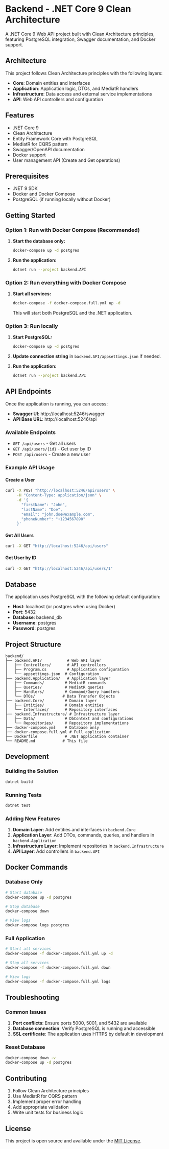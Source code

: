 # Backend - .NET Core 9 Clean Architecture


A .NET Core 9 Web API project built with Clean Architecture principles, featuring PostgreSQL integration, Swagger documentation, and Docker support.

## Architecture

This project follows Clean Architecture principles with the following layers:

- **Core**: Domain entities and interfaces
- **Application**: Application logic, DTOs, and MediatR handlers
- **Infrastructure**: Data access and external service implementations
- **API**: Web API controllers and configuration

## Features

- .NET Core 9
- Clean Architecture
- Entity Framework Core with PostgreSQL
- MediatR for CQRS pattern
- Swagger/OpenAPI documentation
- Docker support
- User management API (Create and Get operations)

## Prerequisites

- .NET 9 SDK
- Docker and Docker Compose
- PostgreSQL (if running locally without Docker)

## Getting Started

### Option 1: Run with Docker Compose (Recommended)

1. **Start the database only:**
   ```bash
   docker-compose up -d postgres
   ```

2. **Run the application:**
   ```bash
   dotnet run --project backend.API
   ```

### Option 2: Run everything with Docker Compose

1. **Start all services:**
   ```bash
   docker-compose -f docker-compose.full.yml up -d
   ```

   This will start both PostgreSQL and the .NET application.

### Option 3: Run locally

1. **Start PostgreSQL:**
   ```bash
   docker-compose up -d postgres
   ```

2. **Update connection string** in `backend.API/appsettings.json` if needed.

3. **Run the application:**
   ```bash
   dotnet run --project backend.API
   ```

## API Endpoints

Once the application is running, you can access:

- **Swagger UI**: http://localhost:5246/swagger
- **API Base URL**: http://localhost:5246/api

### Available Endpoints

- `GET /api/users` - Get all users
- `GET /api/users/{id}` - Get user by ID
- `POST /api/users` - Create a new user

### Example API Usage

#### Create a User
```bash
curl -X POST "http://localhost:5246/api/users" \
     -H "Content-Type: application/json" \
     -d '{
       "firstName": "John",
       "lastName": "Doe",
       "email": "john.doe@example.com",
       "phoneNumber": "+1234567890"
     }'
```

#### Get All Users
```bash
curl -X GET "http://localhost:5246/api/users"
```

#### Get User by ID
```bash
curl -X GET "http://localhost:5246/api/users/1"
```

## Database

The application uses PostgreSQL with the following default configuration:
- **Host**: localhost (or postgres when using Docker)
- **Port**: 5432
- **Database**: backend_db
- **Username**: postgres
- **Password**: postgres

## Project Structure

```
backend/
├── backend.API/           # Web API layer
│   ├── Controllers/       # API controllers
│   ├── Program.cs         # Application configuration
│   └── appsettings.json  # Configuration
├── backend.Application/   # Application layer
│   ├── Commands/         # MediatR commands
│   ├── Queries/          # MediatR queries
│   ├── Handlers/         # Command/Query handlers
│   └── DTOs/            # Data Transfer Objects
├── backend.Core/         # Domain layer
│   ├── Entities/         # Domain entities
│   └── Interfaces/       # Repository interfaces
├── backend.Infrastructure/ # Infrastructure layer
│   ├── Data/             # DbContext and configurations
│   └── Repositories/     # Repository implementations
├── docker-compose.yml    # Database only
├── docker-compose.full.yml # Full application
├── Dockerfile            # .NET application container
└── README.md            # This file
```

## Development

### Building the Solution
```bash
dotnet build
```

### Running Tests
```bash
dotnet test
```

### Adding New Features

1. **Domain Layer**: Add entities and interfaces in `backend.Core`
2. **Application Layer**: Add DTOs, commands, queries, and handlers in `backend.Application`
3. **Infrastructure Layer**: Implement repositories in `backend.Infrastructure`
4. **API Layer**: Add controllers in `backend.API`

## Docker Commands

### Database Only
```bash
# Start database
docker-compose up -d postgres

# Stop database
docker-compose down

# View logs
docker-compose logs postgres
```

### Full Application
```bash
# Start all services
docker-compose -f docker-compose.full.yml up -d

# Stop all services
docker-compose -f docker-compose.full.yml down

# View logs
docker-compose -f docker-compose.full.yml logs
```

## Troubleshooting

### Common Issues

1. **Port conflicts**: Ensure ports 5000, 5001, and 5432 are available
2. **Database connection**: Verify PostgreSQL is running and accessible
3. **SSL certificate**: The application uses HTTPS by default in development

### Reset Database
```bash
docker-compose down -v
docker-compose up -d postgres
```

## Contributing

1. Follow Clean Architecture principles
2. Use MediatR for CQRS pattern
3. Implement proper error handling
4. Add appropriate validation
5. Write unit tests for business logic

## License

This project is open source and available under the [MIT License](LICENSE).
